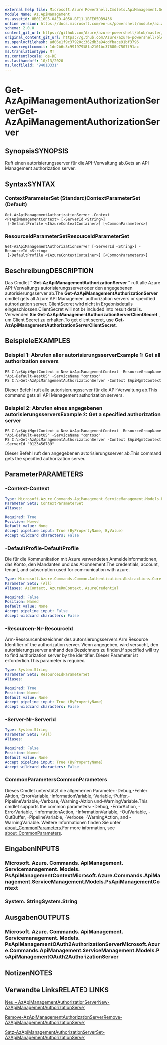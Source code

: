 ```yaml
---
external help file: Microsoft.Azure.PowerShell.Cmdlets.ApiManagement.ServiceManagement.dll-Help.xml
Module Name: Az.ApiManagement
ms.assetid: 8B0116E5-0AED-4050-BF11-1BFE65DB9436
online version: https://docs.microsoft.com/en-us/powershell/module/az.apimanagement/get-azapimanagementauthorizationserver
schema: 2.0.0
content_git_url: https://github.com/Azure/azure-powershell/blob/master/src/ApiManagement/ApiManagement/help/Get-AzApiManagementAuthorizationServer.md
original_content_git_url: https://github.com/Azure/azure-powershell/blob/master/src/ApiManagement/ApiManagement/help/Get-AzApiManagementAuthorizationServer.md
ms.openlocfilehash: ad06e1f9c37920c2362db3a94cdfbace91bf3796
ms.sourcegitcommit: 1de2b6c3c99197958fa2101bc37680e7507f91ac
ms.translationtype: MT
ms.contentlocale: de-DE
ms.lasthandoff: 10/13/2020
ms.locfileid: "94010331"
---
```

# <span data-ttu-id="4aadd-101">Get-AzApiManagementAuthorizationServer</span><span class="sxs-lookup"><span data-stu-id="4aadd-101">Get-AzApiManagementAuthorizationServer</span></span>

## <span data-ttu-id="4aadd-102">Synopsis</span><span class="sxs-lookup"><span data-stu-id="4aadd-102">SYNOPSIS</span></span>
<span data-ttu-id="4aadd-103">Ruft einen autorisierungsserver für die API-Verwaltung ab.</span><span class="sxs-lookup"><span data-stu-id="4aadd-103">Gets an API Management authorization server.</span></span>

## <span data-ttu-id="4aadd-104">Syntax</span><span class="sxs-lookup"><span data-stu-id="4aadd-104">SYNTAX</span></span>

### <span data-ttu-id="4aadd-105">ContextParameterSet (Standard)</span><span class="sxs-lookup"><span data-stu-id="4aadd-105">ContextParameterSet (Default)</span></span>
```
Get-AzApiManagementAuthorizationServer -Context <PsApiManagementContext> [-ServerId <String>]
 [-DefaultProfile <IAzureContextContainer>] [<CommonParameters>]
```

### <span data-ttu-id="4aadd-106">ResourceIdParameterSet</span><span class="sxs-lookup"><span data-stu-id="4aadd-106">ResourceIdParameterSet</span></span>
```
Get-AzApiManagementAuthorizationServer [-ServerId <String>] -ResourceId <String>
 [-DefaultProfile <IAzureContextContainer>] [<CommonParameters>]
```

## <span data-ttu-id="4aadd-107">Beschreibung</span><span class="sxs-lookup"><span data-stu-id="4aadd-107">DESCRIPTION</span></span>
<span data-ttu-id="4aadd-108">Das Cmdlet " **Get-AzApiManagementAuthorizationServer** " ruft alle Azure API-Verwaltungs autorisierungsserver oder den angegebenen autorisierungsserver ab.</span><span class="sxs-lookup"><span data-stu-id="4aadd-108">The **Get-AzApiManagementAuthorizationServer** cmdlet gets all Azure API Management authorization servers or specified authorization server.</span></span>
<span data-ttu-id="4aadd-109">ClientSecret wird nicht in Ergebnisdetails eingeschlossen.</span><span class="sxs-lookup"><span data-stu-id="4aadd-109">ClientSecret will not be included into result details.</span></span> <span data-ttu-id="4aadd-110">Verwenden **Sie Get-AzApiManagementAuthorizationServerClientSecret** , um Client Secret zu erhalten.</span><span class="sxs-lookup"><span data-stu-id="4aadd-110">To get client secret, use **Get-AzApiManagementAuthorizationServerClientSecret**.</span></span>

## <span data-ttu-id="4aadd-111">Beispiele</span><span class="sxs-lookup"><span data-stu-id="4aadd-111">EXAMPLES</span></span>

### <span data-ttu-id="4aadd-112">Beispiel 1: Abrufen aller autorisierungsserver</span><span class="sxs-lookup"><span data-stu-id="4aadd-112">Example 1: Get all authorization servers</span></span>
```
PS C:\>$ApiMgmtContext = New-AzApiManagementContext -ResourceGroupName "Api-Default-WestUS" -ServiceName "contoso"
PS C:\>Get-AzApiManagementAuthorizationServer -Context $ApiMgmtContext
```

<span data-ttu-id="4aadd-113">Dieser Befehl ruft alle autorisierungsserver für die API-Verwaltung ab.</span><span class="sxs-lookup"><span data-stu-id="4aadd-113">This command gets all API Management authorization servers.</span></span>

### <span data-ttu-id="4aadd-114">Beispiel 2: Abrufen eines angegebenen autorisierungsservers</span><span class="sxs-lookup"><span data-stu-id="4aadd-114">Example 2: Get a specified authorization server</span></span>
```
PS C:\>$ApiMgmtContext = New-AzApiManagementContext -ResourceGroupName "Api-Default-WestUS" -ServiceName "contoso"
PS C:\>Get-AzApiManagementAuthorizationServer -Context $ApiMgmtContext -ServerId "0123456789"
```

<span data-ttu-id="4aadd-115">Dieser Befehl ruft den angegebenen autorisierungsserver ab.</span><span class="sxs-lookup"><span data-stu-id="4aadd-115">This command gets the specified authorization server.</span></span>

## <span data-ttu-id="4aadd-116">Parameter</span><span class="sxs-lookup"><span data-stu-id="4aadd-116">PARAMETERS</span></span>

### <span data-ttu-id="4aadd-117">-Context</span><span class="sxs-lookup"><span data-stu-id="4aadd-117">-Context</span></span>

```yaml
Type: Microsoft.Azure.Commands.ApiManagement.ServiceManagement.Models.PsApiManagementContext
Parameter Sets: ContextParameterSet
Aliases:

Required: True
Position: Named
Default value: None
Accept pipeline input: True (ByPropertyName, ByValue)
Accept wildcard characters: False
```

### <span data-ttu-id="4aadd-118">-DefaultProfile</span><span class="sxs-lookup"><span data-stu-id="4aadd-118">-DefaultProfile</span></span>
<span data-ttu-id="4aadd-119">Die für die Kommunikation mit Azure verwendeten Anmeldeinformationen, das Konto, den Mandanten und das Abonnement.</span><span class="sxs-lookup"><span data-stu-id="4aadd-119">The credentials, account, tenant, and subscription used for communication with azure.</span></span>

```yaml
Type: Microsoft.Azure.Commands.Common.Authentication.Abstractions.Core.IAzureContextContainer
Parameter Sets: (All)
Aliases: AzContext, AzureRmContext, AzureCredential

Required: False
Position: Named
Default value: None
Accept pipeline input: False
Accept wildcard characters: False
```

### <span data-ttu-id="4aadd-120">-Resourcen-Nr</span><span class="sxs-lookup"><span data-stu-id="4aadd-120">-ResourceId</span></span>
<span data-ttu-id="4aadd-121">Arm-Ressourcenbezeichner des autorisierungsservers.</span><span class="sxs-lookup"><span data-stu-id="4aadd-121">Arm Resource Identifier of the authorization server.</span></span> <span data-ttu-id="4aadd-122">Wenn angegeben, wird versucht, den autorisierungsserver anhand des Bezeichners zu finden.</span><span class="sxs-lookup"><span data-stu-id="4aadd-122">If specified will try to find authorization server by the identifier.</span></span> <span data-ttu-id="4aadd-123">Dieser Parameter ist erforderlich.</span><span class="sxs-lookup"><span data-stu-id="4aadd-123">This parameter is required.</span></span>

```yaml
Type: System.String
Parameter Sets: ResourceIdParameterSet
Aliases:

Required: True
Position: Named
Default value: None
Accept pipeline input: True (ByPropertyName)
Accept wildcard characters: False
```

### <span data-ttu-id="4aadd-124">-Server-Nr</span><span class="sxs-lookup"><span data-stu-id="4aadd-124">-ServerId</span></span>
```yaml
Type: System.String
Parameter Sets: (All)
Aliases:

Required: False
Position: Named
Default value: None
Accept pipeline input: True (ByPropertyName)
Accept wildcard characters: False
```

### <span data-ttu-id="4aadd-125">CommonParameters</span><span class="sxs-lookup"><span data-stu-id="4aadd-125">CommonParameters</span></span>
<span data-ttu-id="4aadd-126">Dieses Cmdlet unterstützt die allgemeinen Parameter:-Debug,-Fehler Aktion,-ErrorVariable,-InformationVariable,-Variable,-Puffer,-PipelineVariable,-Verbose,-Warning-Aktion und-WarningVariable.</span><span class="sxs-lookup"><span data-stu-id="4aadd-126">This cmdlet supports the common parameters: -Debug, -ErrorAction, -ErrorVariable, -InformationAction, -InformationVariable, -OutVariable, -OutBuffer, -PipelineVariable, -Verbose, -WarningAction, and -WarningVariable.</span></span> <span data-ttu-id="4aadd-127">Weitere Informationen finden Sie unter [about_CommonParameters](http://go.microsoft.com/fwlink/?LinkID=113216).</span><span class="sxs-lookup"><span data-stu-id="4aadd-127">For more information, see [about_CommonParameters](http://go.microsoft.com/fwlink/?LinkID=113216).</span></span>

## <span data-ttu-id="4aadd-128">Eingaben</span><span class="sxs-lookup"><span data-stu-id="4aadd-128">INPUTS</span></span>

### <span data-ttu-id="4aadd-129">Microsoft. Azure. Commands. ApiManagement. Servicemanagement. Models. PsApiManagementContext</span><span class="sxs-lookup"><span data-stu-id="4aadd-129">Microsoft.Azure.Commands.ApiManagement.ServiceManagement.Models.PsApiManagementContext</span></span>

### <span data-ttu-id="4aadd-130">System. String</span><span class="sxs-lookup"><span data-stu-id="4aadd-130">System.String</span></span>

## <span data-ttu-id="4aadd-131">Ausgaben</span><span class="sxs-lookup"><span data-stu-id="4aadd-131">OUTPUTS</span></span>

### <span data-ttu-id="4aadd-132">Microsoft. Azure. Commands. ApiManagement. Servicemanagement. Models. PsApiManagementOAuth2AuthorizationServer</span><span class="sxs-lookup"><span data-stu-id="4aadd-132">Microsoft.Azure.Commands.ApiManagement.ServiceManagement.Models.PsApiManagementOAuth2AuthorizationServer</span></span>

## <span data-ttu-id="4aadd-133">Notizen</span><span class="sxs-lookup"><span data-stu-id="4aadd-133">NOTES</span></span>

## <span data-ttu-id="4aadd-134">Verwandte Links</span><span class="sxs-lookup"><span data-stu-id="4aadd-134">RELATED LINKS</span></span>

[<span data-ttu-id="4aadd-135">Neu – AzApiManagementAuthorizationServer</span><span class="sxs-lookup"><span data-stu-id="4aadd-135">New-AzApiManagementAuthorizationServer</span></span>](./New-AzApiManagementAuthorizationServer.md)

[<span data-ttu-id="4aadd-136">Remove-AzApiManagementAuthorizationServer</span><span class="sxs-lookup"><span data-stu-id="4aadd-136">Remove-AzApiManagementAuthorizationServer</span></span>](./Remove-AzApiManagementAuthorizationServer.md)

[<span data-ttu-id="4aadd-137">Satz-AzApiManagementAuthorizationServer</span><span class="sxs-lookup"><span data-stu-id="4aadd-137">Set-AzApiManagementAuthorizationServer</span></span>](./Set-AzApiManagementAuthorizationServer.md)


